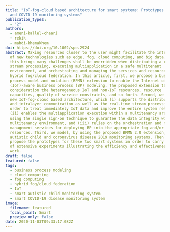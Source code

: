 ```yaml
---
title: "IoT‐fog‐cloud based architecture for smart systems: Prototypes of autism
  and COVID‐19 monitoring systems"
publication_types:
  - "2"
authors:
  - ameni-kallel-chaari
  - rekik
  - mahdi-khemakhem
doi: https://doi.org/10.1002/spe.2924
abstract: Making resources closer to the user might facilitate the integration
  of new technologies such as edge, fog, cloud computing, and big data. However,
  this brings many challenges shall be overridden when distributing a real-time
  stream processing, executing multiapplication in a safe multitenant
  environment, and orchestrating and managing the services and resources into a
  hybrid fog/cloud federation. In this article, first, we propose a business
  process model and notation (BPMN) extension to enable the Internet of Things
  (IoT)-aware business process (BP) modeling. The proposed extension takes into
  consideration the heterogeneous IoT and non-IoT resources, resource
  capacities, quality of service constraints, and so forth. Second, we present a
  new IoT-fog-cloud based architecture, which (i) supports the distributed inter
  and intralayer communication as well as the real-time stream processing in
  order to treat immediately IoT data and improve the entire system reliability,
  (ii) enables the multiapplication execution within a multitenancy architecture
  using the single sign-on technique to guarantee the data integrity within a
  multitenancy environment, and (iii) relies on the orchestration and federation
  management services for deploying BP into the appropriate fog and/or cloud
  resources. Third, we model, by using the proposed BPMN 2.0 extension, smart
  autistic child and coronavirus disease 2019 monitoring systems. Then we
  propose the prototypes for these two smart systems in order to carry out a set
  of extensive experiments illustrating the efficiency and effectiveness of our
  work.
draft: false
featured: false
tags:
  - business process modeling
  - cloud computing
  - fog computing
  - hybrid fog/cloud federation
  - IoT
  - smart autistic child monitoring system
  - smart COVID-19 disease monitoring system
image:
  filename: featured
  focal_point: Smart
  preview_only: false
date: 2020-11-03T09:33:17.082Z
---
```

